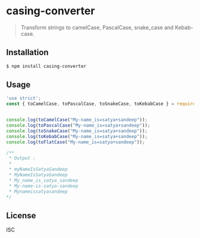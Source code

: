 # casing-converter

> Transform strings to camelCase, PascalCase, snake_case and Kebab-case.

## Installation

```sh
$ npm install casing-converter
```

## Usage

```javascript
'use strict';
const { toCamelCase, toPascalCase, toSnakeCase, toKebabCase } = require("casing-converter");


console.log(toCamelCase("My-name_is=satya+sandeep"));
console.log(toPascalCase("My-name_is=satya+sandeep"));
console.log(toSnakeCase("My-name_is=satya+sandeep"));
console.log(toKebabCase("My-name_is=satya+sandeep"));
console.log(toFlatCase("My-name_is=satya+sandeep"));

/** 
 * Output :
 * 
 * myNameIsSatyaSandeep
 * MyNameIsSatyaSandeep
 * My_name_is_satya_sandeep
 * My-name-is-satya-sandeep
 * Mynameissatyasandeep
*/

```

## License

ISC
